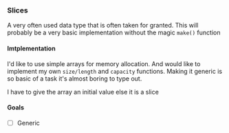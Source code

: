 ### Slices

A very often used data type that is often taken for granted.
This will probably be a very basic implementation without the magic `make()` function

#### Imtplementation
I'd like to use simple arrays for memory allocation. And would like to implement my own `size/length` and `capacity` functions. Making it generic is so basic of a task it's almost boring to type out.

I have to give the array an initial value else it is a slice

#### Goals
- [ ] Generic